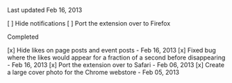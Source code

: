 Last updated Feb 16, 2013

[ ] Hide notifications
[ ] Port the extension over to Firefox

Completed 

[x] Hide likes on page posts and event posts - Feb 16, 2013
[x] Fixed bug where the likes would appear for a fraction of a second before disappearing - Feb 16, 2013
[x] Port the extension over to Safari - Feb 06, 2013
[x] Create a large cover photo for the Chrome webstore - Feb 05, 2013